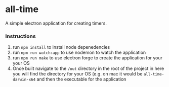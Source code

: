 # all-time
A simple electron application for creating timers.

### Instructions

1. run `npm install` to install node depenedencies
2. run `npm run watch:app` to use nodemon to watch the application
3. run `npm run make` to use electron forge to create the application for your your OS
4. Once built navigate to the `/out` directory in the root of the project in here you will find the directory for your OS (e.g. on mac it would be `all-time-darwin-x64` and then the executable for the application

